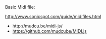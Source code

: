 Basic Midi file: 

http://www.sonicspot.com/guide/midifiles.html

* http://mudcu.be/midi-js/
* https://github.com/mudcube/MIDI.js